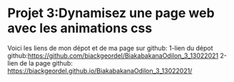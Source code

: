 # Projet 3:Dynamisez  une page web avec les animations css
Voici les liens de mon dépot et de ma page sur github:
1-lien du dépot github:https://github.com/biackgeordel/BiakabakanaOdilon_3_13022021
2-lien de la page github: https://biackgeordel.github.io/BiakabakanaOdilon_3_13022021/
